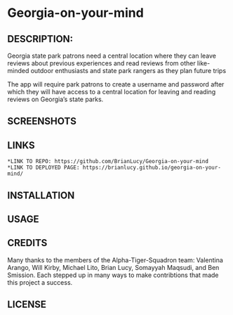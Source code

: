 # Georgia-on-your-mind

## DESCRIPTION:
Georgia state park patrons need a central location where they can leave reviews about previous experiences and read reviews from other like-minded outdoor enthusiasts and state park rangers as they plan future trips

The app will require park patrons to create a username and password after which they will have access to a central location for leaving and reading reviews on Georgia’s state parks. 

## SCREENSHOTS

## LINKS
	*LINK TO REPO: https://github.com/BrianLucy/Georgia-on-your-mind
	*LINK TO DEPLOYED PAGE: https://brianlucy.github.io/georgia-on-your-mind/

## INSTALLATION

## USAGE

## CREDITS
Many thanks to the members of the Alpha-Tiger-Squadron team: Valentina Arango, Will Kirby, Michael Lito, Brian Lucy, Somayyah Maqsudi, and Ben Smission. 
Each stepped up in many ways to make contribtions that made this project a success.

## LICENSE
